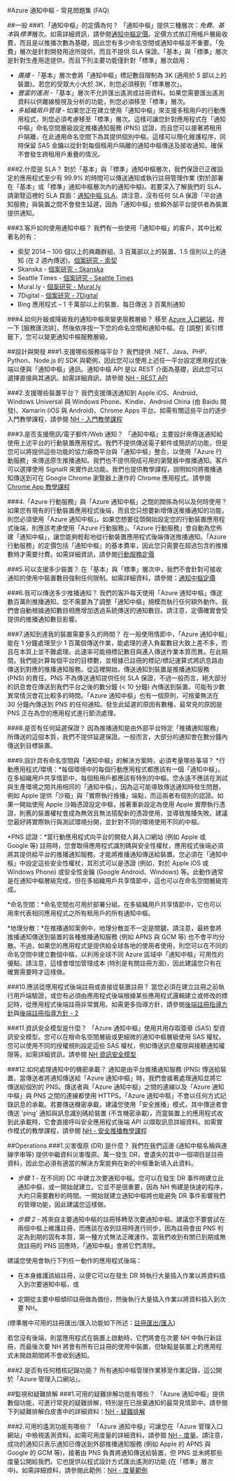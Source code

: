 <properties
	pageTitle="Azure 通知中樞 - 常見問題集 (FAQ)"
	description="在通知中樞上設計/實作解決方案的常見問題集"
	services="notification-hubs"
	documentationCenter="mobile"
	authors="wesmc"
	manager="dwrede"
	editor="" />

<tags
	ms.service="notification-hubs"
	ms.workload="mobile"
	ms.tgt_pltfrm="mobile-multiple"
	ms.devlang="multiple"
	ms.topic="article"
	ms.date="08/18/2015" 
	ms.author="wesmc" />

#Azure 通知中樞 - 常見問題集 (FAQ)

##一般
###1\.「通知中樞」的定價為何？
「通知中樞」提供三種層次：*免費*、*基本*與*標準*層次。如需詳細資訊，請參閱[通知中樞定價]。定價方式依訂用帳戶層級收費，而且是以推播次數為基礎，因此您有多少命名空間或通知中樞並不重要。「免費」層次是針對開發用途所提供，而且不提供 SLA 保證。「基本」與「標準」層次是針對生產用途提供，而且下列主要功能僅針對「標準」層次啟用：

- *廣播* -「基本」層次會將「通知中樞」標記數目限制為 3K (適用於 5 部以上的裝置)。若您的受眾大小大於 3K，則您必須移到「標準層次」。
- *豐富的遙測* -「基本」層次不允許匯出遙測或註冊資料。如果您需要匯出遙測資料以供離線檢視及分析的功能，則您必須移至「標準」層次。
- *多組織用戶管理* - 如果您正在建立使用「通知中樞」來支援多租用戶的行動應用程式，則您必須考慮移至「標準」層次。這樣可讓您針對應用程式在「通知中樞」命名空間層級設定推播通知服務 (PNS) 認證，而且您可以接著將租用戶隔離，在此通用命名空間下為其提供個別中樞。這樣可以簡化維護程序，同時保留 SAS 金鑰以從針對每個租用戶隔離的通知中樞傳送及接收通知，確保不會發生跨租用戶重疊的情況。

###2\.什麼是 SLA？
對於「基本」與「標準」通知中樞層次，我們保證已正確設定的應用程式至少有 99.9% 的時間可以傳送通知或執行註冊管理作業 (對於部署在「基本」或「標準」通知中樞層次內的通知中樞)。若要深入了解我們的 SLA，請瀏覽這裡的 SLA 頁面：[通知中樞 SLA]。請注意，沒有任何 SLA 保證「平台通知服務」與裝置之間不會發生延遲，因為「通知中樞」依賴外部平台提供者為裝置提供通知。

###3\.客戶如何使用通知中樞？
我們有一些使用「通知中樞」的客戶，其中比較著名的有：

* 索契 2014 – 100 個以上的興趣群組、3 百萬部以上的裝置、1.5 億則以上的通知 (在 2 週內傳送)。[個案研究 - 索契]
* Skanska - [個案研究 - Skanska]
* Seattle Times - [個案研究 - Seattle Times]
* Mural.ly - [個案研究 - Mural.ly]
* 7Digital - [個案研究 - 7Digital]
* Bing 應用程式 – 1 千萬部以上的裝置、每日傳送 3 百萬則通知

###4\.如何升級或降級我的通知中樞來變更服務層級？
移至 [Azure 入口網站]，按一下 [服務匯流排]，然後依序按一下您的命名空間和通知中樞。在 [調整] 索引標籤下，您可以變更通知中樞服務層級。

##設計與開發
###1\.支援哪些服務端平台？
我們提供 .NET、Java、PHP、Python、Node.js 的 SDK 與範例，因此您可以使用上述任一平台設定應用程式後端以便與「通知中樞」通訊。通知中樞 API 是以 REST 介面為基礎，因此您可以選擇直接與其通訊。如需詳細資訊，請參閱 [NH - REST API]

###2\.支援哪些裝置平台？
我們支援傳送通知到 Apple iOS、Android、Windows Universal 與 Windows Phone、Kindle、Android China (由 Baidu 開發)、Xamarin (iOS 與 Android)、Chrome Apps 平台。如需有關這些平台的逐步入門教學課程，請參閱 [NH - 入門教學課程]

###3\.是否支援簡訊/電子郵件/Web 通知？
「通知中樞」主要設計來傳送通知給使用上述平台的行動裝置應用程式。我們不提供傳送電子郵件或簡訊的功能，但是您可以將提供這些功能的協力廠商平台與「通知中樞」整合，以使用「Azure 行動服務」來傳送原生推播通知。我們也不提供現成可用的瀏覽器中推播通知。客戶可以選擇使用 SignalR 來實作此功能。我們也提供教學課程，說明如何將推播通知傳送到可在 Google Chrome 瀏覽器上運作的 Chrome 應用程式。請參閱 [Chrome App 教學課程]

###4\.「Azure 行動服務」與「Azure 通知中樞」之間的關係為何以及何時使用？
如果您有現有的行動裝置應用程式後端，而且您只想要新增傳送推播通知的功能，則您必須使用「Azure 通知中樞」。如果您想要從頭開始設定您的行動裝置應用程式後端，則應該考慮使用「Azure 行動服務」。「Azure 行動服務」會自動為您佈建「通知中樞」，讓您能夠輕鬆地從行動裝置應用程式後端傳送推播通知。「Azure 行動服務」的定價包括「通知中樞」的基本費率，因此您只需要在超過包含的推播數時才需要付費。如需詳細資訊，請參閱[行動服務定價]

###5\.可以支援多少裝置？
在「基本」與「標準」層次中，我們不會針對可接收通知的使用中裝置數目強制任何限制。如需詳細資料，請參閱：[通知中樞定價]

###6\.我可以傳送多少推播通知？
我們的客戶每天使用「Azure 通知中樞」傳送數百萬則推播通知。您不需要為了調整「通知中樞」規模而執行任何額外動作。我們會自動根據通知數目相應增加透過系統傳送的通知數目。請注意，定價確實會受提供的推播通知數目影響。

###7\.通知到達我的裝置需要多久的時間？
在一般使用情節中，「Azure 通知中樞」能在 1 分鐘處理至少 1 百萬個傳送作業，能處理的連入負載數目大致上差不多，而且在本質上並不難處理。此速率可能視標記數目與連入傳送作業本質而異。在此期間，我們能計算每個平台的目標數，並根據已註冊的標記/標記運算式將訊息路由傳送到對應的推播通知服務。從這裡開始，傳送通知到裝置是推播通知服務 (PNS) 的責任。PNS 不為傳送通知提供任何 SLA 保證，不過一般而言，絕大部分的訊息會在傳送到我們平台之後的數分鐘 (< 10 分鐘) 內傳送到裝置。可能有少數異常情況會花比較多的時間。「Azure 通知中樞」也有一個原則，可捨棄無法在 30 分鐘內傳送到 PNS 的任何通知。發生此延遲的原因有數種，最常見的原因是 PNS 正在為您的應用程式進行節流處理。

###8\.是否有任何延遲保證？
因為推播通知是由外部平台特定「推播通知服務」所傳送的這個本質，我們不提供延遲保證。一般而言，大部分的通知會在數分鐘內傳送到目標裝置。

###9\.設計具有命名空間與「通知中樞」的解決方案時，必須考量哪些事項？
*行動應用程式/環境：*每個環境中的每個行動應用程式都應該有一個「通知中樞」。在多組織用戶共享情節中，每個租用戶都應該有特別的中樞。您永遠不應該在測試與生產環境之間共用相同的「通知中樞」，因為這可能導致傳送通知時發生問題，例如 Apple 提供「沙箱」與「實際執行推播」端點，而這兩者有個別的認證。如果一開始使用 Apple 沙箱憑證設定中樞，接著重新設定為使用 Apple 實際執行憑證，則舊的裝置權杖會成為無效且無法搭配新的憑證使用，並導致推播失敗。建議您最好將實際執行與測試環境分開，並針對不同的環境使用不同的中樞。

*PNS 認證：*當行動應用程式向平台的開發人員入口網站 (例如 Apple 或 Google 等) 註冊時，您會取得應用程式識別碼與安全性權杖，應用程式後端必須將其提供給平台的推播通知服務，才能將推播通知傳送給裝置。您必須在「通知中樞」中設定這些安全性權杖，其形式可以是憑證 (例如，對於 Apple iOS 或 Windows Phone) 或安全性金鑰 (Google Android、Windows) 等。此動作通常是在通知中樞層級完成，但在多組織用戶共享情節中，這也可以在命名空間層級完成。

*命名空間：*命名空間也可用於部署分組。在多組織用戶共享情節中，它也可以用來代表相同應用程式之所有租用戶的所有通知中樞。

*地理分散：*在推播通知案例中，地理分散並不一定是關鍵。請注意，最終會將推播通知傳送到裝置的各種推播通知服務 (例如 APNS 與 GCM 等) 也不會平均分散。不過，如果您的應用程式是提供給全球各地的使用者使用，則您可以在不同的命名空間中建立數個中樞，以利用全球不同 Azure 區域中「通知中樞」可用性的優點。請注意，這樣會增加管理成本 (特別是有關註冊方面)，因此建議您只有在確實需要時才這樣做。

###10\.應該從應用程式後端註冊或直接從裝置註冊？
當您必須在建立註冊之前執行用戶端驗證，或您有必須由應用程式後端根據某些應用程式邏輯建立或修改的標記時，從應用程式後端註冊非常實用。如需更多指導方針，請參閱[後端註冊指導方針]與[後端註冊指導方針 - 2]

###11\.資訊安全模型是什麼？
「Azure 通知中樞」使用共用存取簽章 (SAS) 型資訊安全模型。您可以在根命名空間層級或更細微的通知中樞層級使用 SAS 權杖。您可以使用不同的授權規則設定這些 SAS 權杖，例如傳送訊息權限與接聽通知權限等。如需詳細資訊，請參閱 [NH 資訊安全模型]

###12\.如何處理通知中的機密承載？
通知是由平台推播通知服務 (PNS) 傳送給裝置。當傳送者將通知傳送給「Azure 通知中樞」時，我們會接著處理通知並將它傳送給個別的 PNS。傳送者與「Azure 通知中樞」之間的連線以及「Azure 通知中樞」與 PNS 之間的連線都使用 HTTPS。「Azure 通知中樞」不會以任何方式記錄訊息的承載。若要傳送機密承載，建議您使用「安全推播」模式，其中傳送者會傳送 'ping' 通知與訊息識別碼給裝置 (不含機密承載)，而當裝置上的應用程式收到此承載時，它會直接呼叫安全應用程式後端 API 以擷取訊息詳細資料。如需實作模式的教學課程，請參閱 [NH - 安全推播教學課程]

##Operations
###1\.災害復原 (DR) 是什麼？
我們在我們這邊 (通知中樞名稱與連線字串等) 提供中繼資料災害復原。萬一發生 DR，會遺失的其中一個項目是註冊資料，因此您必須有適當的解決方案能夠在新的中樞重新填入此資料。

- *步驟 1* - 在不同的 DC 中建立次要通知中樞。您可以在發生 DR 事件時建立此通知中樞，或一開始就建立。它並不是很重要，因為 NH 佈建是快速的程序，大約只需要數秒的時間。一開始就建立通知中樞將也能避免 DR 事件影響我們的管理功能，因此建議您這樣做。

- *步驟 2* - 將來自主要通知中樞的註冊移轉至次要通知中樞。建議您不要嘗試在兩個中樞上維護註冊，而應該在收到註冊時進行同步，因為註冊會由 PNS 判定為到期的固有本質，第一種方式無法正確運作。當我們收到有關已到期或無效註冊的 PNS 回應時，「通知中樞」會將它們清除。

建議您使用會執行下列任一動作的應用程式後端：

- 在本身維護該組註冊，以便它可以在發生 DR 時執行大量插入作業以將資料插入到次要通知中樞，或

- 定期從主要中樞傾印註冊做為備份，然後執行大量插入作業以將資料插入到次要 NH。

(標準層中可用的註冊匯出/匯入功能如下所述：[註冊匯出/匯入])

若您沒有後端，則當應用程式在裝置上啟動時，它們將會在次要 NH 中執行新註冊，而最後次要 NH 將會有所有已註冊的使用中裝置，但缺點是裝置上的應用程式未開啟期間將不會收到通知。

###2\.是否有任何稽核記錄功能？
所有通知中樞管理作業移至作業記錄，這公開於「Azure 管理入口網站」。

##監視和疑難排解
###1\.可用的疑難排解功能有哪些？
「Azure 通知中樞」提供數個功能，可進行常見的疑難排解，特別是在已捨棄通知的最常見情節中。請參閱下列疑難排解白皮書中的詳細資料：[NH - 疑難排解]

###2\.可用的遙測功能有哪些？
「Azure 通知中樞」可讓您在「Azure 管理入口網站」中檢視遙測資料。如需可用度量的詳細資料，請參閱 [NH - 度量]。請注意，成功的通知只表示通知已傳送到外部推播通知服務 (例如 Apple 的 APNS 與 Google 的 GCM 等)，接著由 PNS 負責將通知傳送給裝置，但 PNS 並未將那些度量公開給我們。它也提供以程式設計方式匯出遙測的功能 (在「標準」層次中)。如需詳細資料，請參閱此範例：[NH - 度量範例]

[Azure 入口網站]: https://manage.windowsazure.com
[通知中樞定價]: http://azure.microsoft.com/pricing/details/notification-hubs/
[通知中樞 SLA]: http://azure.microsoft.com/support/legal/sla/
[個案研究 - 索契]: https://customers.microsoft.com/Pages/CustomerStory.aspx?recid=7942
[個案研究 - Skanska]: https://customers.microsoft.com/Pages/CustomerStory.aspx?recid=5847
[個案研究 - Seattle Times]: https://customers.microsoft.com/Pages/CustomerStory.aspx?recid=8354
[個案研究 - Mural.ly]: https://customers.microsoft.com/Pages/CustomerStory.aspx?recid=11592
[個案研究 - 7Digital]: https://customers.microsoft.com/Pages/CustomerStory.aspx?recid=3684
[NH - REST API]: https://msdn.microsoft.com/library/azure/dn530746.aspx
[NH - 入門教學課程]: http://azure.microsoft.com/documentation/articles/notification-hubs-ios-get-started/
[Chrome App 教學課程]: http://azure.microsoft.com/documentation/articles/notification-hubs-chrome-get-started/
[行動服務定價]: http://azure.microsoft.com/pricing/details/mobile-services/
[後端註冊指導方針]: https://msdn.microsoft.com/library/azure/dn743807.aspx
[後端註冊指導方針 - 2]: https://msdn.microsoft.com/library/azure/dn530747.aspx
[NH 資訊安全模型]: https://msdn.microsoft.com/library/azure/dn495373.aspx
[NH - 安全推播教學課程]: http://azure.microsoft.com/documentation/articles/notification-hubs-aspnet-backend-ios-secure-push/
[NH - 疑難排解]: http://azure.microsoft.com/documentation/articles/notification-hubs-diagnosing/
[NH - 度量]: https://msdn.microsoft.com/library/dn458822.aspx
[NH - 度量範例]: https://github.com/Azure/azure-notificationhubs-samples/tree/master/FetchNHTelemetryInExcel
[註冊匯出/匯入]: https://msdn.microsoft.com/library/dn790624.aspx

<!---HONumber=Nov15_HO2-->